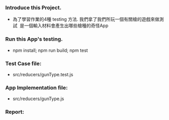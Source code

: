 ### Introduce this Project.
- 為了學習作業的4種 testing 方法. 我們拿了我們所玩一個有關槍的遊戲來做測試  是一個輸入材料會產生出哪些槍種的奇怪App
### Run this App's testing.
- npm install; npm run build; npm test
### Test Case file:
- src/reducers/gunType.test.js
### App Implementation file:
- src/reducers/gunType.js

### Report:
